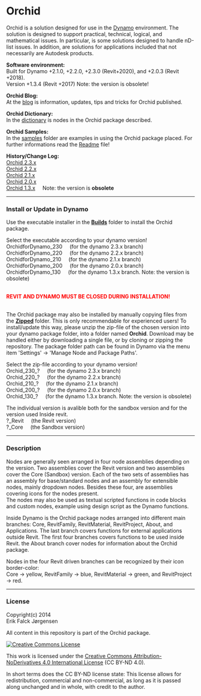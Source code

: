 ﻿# Orchid  
Orchid is a solution designed for use in the [Dynamo](http://dynamobim.org) environment. The solution is designed to support practical, technical, logical, and mathematical issues. In particular, is some solutions designed to handle nD-list issues. In addition, are solutions for applications included that not necessarily are Autodesk products.  
  
**Software environment:**  
Built for Dynamo +2.1.0, +2.2.0, +2.3.0 (Revit+2020), and +2.0.3 (Revit +2018).  
Version +1.3.4 (Revit +2017) Note: the version is obsolete!  
  
**Orchid Blog:**  
At the <a href="https://erfajo.blogspot.com" target="_blank">blog</a> is information, updates, tips and tricks for Orchid published.  
  
**Orchid Dictionary:**  
In the <a href="https://erfajo.github.io/dictionary/index.html" target="_blank">dictionary</a> is nodes in the Orchid package described.  
  
**Orchid Samples:**  
In the [samples](Samples) folder are examples in using the Orchid package placed. For further informations read the [Readme](Samples/readme.md) file!    
  
**History/Change Log:**  
<a href="Orchid_230.md">Orchid 2.3.x</a>  
<a href="Orchid_220.md">Orchid 2.2.x</a>  
<a href="Orchid_210.md">Orchid 2.1.x</a>  
<a href="Orchid_200.md">Orchid 2.0.x</a>  
<a href="Orchid_130.md">Orchid 1.3.x</a> &nbsp;&nbsp;&nbsp; Note: the version is <b>obsolete</b>  

---
### Install or Update in Dynamo  
Use the executable installer in the **[Builds](Builds)** folder to install the Orchid package.  
  
Select the executable according to your dynamo version!  
OrchidforDynamo_230 &nbsp;&nbsp;&nbsp; (for the dynamo 2.3.x branch)  
OrchidforDynamo_220 &nbsp;&nbsp;&nbsp; (for the dynamo 2.2.x branch)  
OrchidforDynamo_210 &nbsp;&nbsp;&nbsp; (for the dynamo 2.1.x branch)  
OrchidforDynamo_200 &nbsp;&nbsp;&nbsp; (for the dynamo 2.0.x branch)  
OrchidforDynamo_130 &nbsp;&nbsp;&nbsp; (for the dynamo 1.3.x branch. Note: the version is obsolete)  
  
&nbsp;  
<span style="color:red">**REVIT AND DYNAMO MUST BE CLOSED DURING INSTALLATION!**</span>  
&nbsp;  
  
The Orchid package may also be installed by manually copying files from the **[Zipped](Zipped)** folder. This is only recommendable for experienced users! To install/update this way, please unzip the zip-file of the chosen version into your dynamo package folder, into a folder named <b>Orchid</b>. Download may be handled either by downloading a single file, or by cloning or zipping the repository. The package folder path can be found in Dynamo via the menu item 'Settings' -> 'Manage Node and Package Paths'.  

Select the zip-file according to your dynamo version!  
Orchid_230_? &nbsp;&nbsp;&nbsp; (for the dynamo 2.3.x branch)  
Orchid_220_? &nbsp;&nbsp;&nbsp; (for the dynamo 2.2.x branch)  
Orchid_210_? &nbsp;&nbsp;&nbsp; (for the dynamo 2.1.x branch)  
Orchid_200_? &nbsp;&nbsp;&nbsp; (for the dynamo 2.0.x branch)  
Orchid_130_? &nbsp;&nbsp;&nbsp; (for the dynamo 1.3.x branch. Note: the version is obsolete)  

The individual version is avalible both for the sandbox version and for the version used Inside revit.  
?_Revit &nbsp;&nbsp;&nbsp; (the Revit version)  
?_Core &nbsp;&nbsp;&nbsp; (the Sandbox version)  

---
### Description  
Nodes are generally seen arranged in four node assemblies depending on the version. Two assemblies cover the Revit version and two assemblies cover the Core (Sandbox) version. Each of the two sets of assemblies has an assembly for base/standard nodes and an assembly for extensible nodes, mainly dropdown nodes. Besides these four, are assemblies covering icons for the nodes present.  
The nodes may also be used as textual scripted functions in code blocks and custom nodes, example using design script as the Dynamo functions.  
  
Inside Dynamo is the Orchid package nodes arranged into different main branches: Core, RevitFamily, RevitMaterial, RevitProject, About, and Applications. The last branch covers functions for external applications outside Revit. The first four branches covers functions to be used inside Revit. the About branch cover nodes for information about the Orchid package.  
  
Nodes in the four Revit driven branches can be recognized by their icon border-color:  
Core -> yellow, RevitFamily -> blue, RevitMaterial -> green, and RevitProject -> red.  
  
---
### License  
Copyright(c) 2014  
Erik Falck Jørgensen  
  
All content in this repository is part of the Orchid package.  
  
<a rel="license" href="http://creativecommons.org/licenses/by-nd/4.0/">
<img alt="Creative Commons License" style="border-width:0" src="https://i.creativecommons.org/l/by-nd/4.0/88x31.png" /></a>  
  
This work is licensed under the <a rel="license" href="http://creativecommons.org/licenses/by-nd/4.0/">
Creative Commons Attribution-NoDerivatives 4.0 International License</a> (CC BY-ND 4.0).  
  
In short terms does the CC BY-ND license state: This license allows for redistribution, commercial and non-commercial, as long as it is passed along unchanged and in whole, with credit to the author.  
